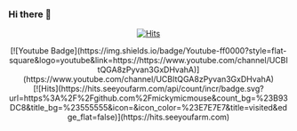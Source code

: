 ### Hi there 👋
  <div align=center>
	
  [![Hits](https://hits.seeyoufarm.com/api/count/incr/badge.svg?url=https%3A%2F%2Fgithub.com%2Fzzsza)](https://hits.seeyoufarm.com) 
	
  </div>
<div align = center>  
[![Youtube Badge](https://img.shields.io/badge/Youtube-ff0000?style=flat-square&logo=youtube&link=https://https://www.youtube.com/channel/UCBItQGA8zPyvan3GxDHvahA)](https://www.youtube.com/channel/UCBItQGA8zPyvan3GxDHvahA)</div>

<div align = center>[![Hits](https://hits.seeyoufarm.com/api/count/incr/badge.svg?url=https%3A%2F%2Fgithub.com%2Fmickymicmouse&count_bg=%23B93DC8&title_bg=%23555555&icon=&icon_color=%23E7E7E7&title=visited&edge_flat=false)](https://hits.seeyoufarm.com)</div>

<!--
**mickymicmouse/mickymicmouse** is a ✨ _special_ ✨ repository because its `README.md` (this file) appears on your GitHub profile.

Here are some ideas to get you started:

- 🔭 I’m currently working on ...
- 🌱 I’m currently learning ...
- 👯 I’m looking to collaborate on ...
- 🤔 I’m looking for help with ...
- 💬 Ask me about ...
- 📫 How to reach me: ...
- 😄 Pronouns: ...
- ⚡ Fun fact: ...
-->

